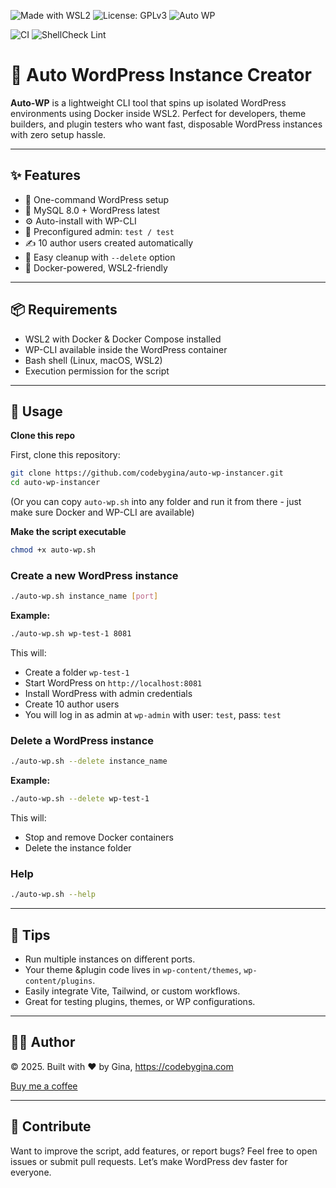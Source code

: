 ![Made with WSL2](https://img.shields.io/badge/Made%20with-WSL2-blue?logo=docker)
![License: GPLv3](https://img.shields.io/badge/License-GPLv3-blue.svg)
![Auto WP](https://img.shields.io/badge/WordPress-Auto%20Instance-green?logo=wordpress)

![CI](https://github.com/codebygina/auto-wp-instancer/actions/workflows/test.yml/badge.svg)
![ShellCheck Lint](https://github.com/codebygina/auto-wp-instancer/actions/workflows/lint.yml/badge.svg)

# 🚀 Auto WordPress Instance Creator
**Auto-WP** is a lightweight CLI tool that spins up isolated WordPress environments using Docker inside WSL2. Perfect for developers, theme builders, and plugin testers who want fast, disposable WordPress instances with zero setup hassle.

---

## ✨ Features

- 🔧 One-command WordPress setup
- 🐘 MySQL 8.0 + WordPress latest
- ⚙️ Auto-install with WP-CLI
- 👤 Preconfigured admin: `test / test`
- ✍️ 10 author users created automatically
- 🧹 Easy cleanup with `--delete` option
- 🐳 Docker-powered, WSL2-friendly

---

## 📦 Requirements

- WSL2 with Docker & Docker Compose installed
- WP-CLI available inside the WordPress container
- Bash shell (Linux, macOS, WSL2)
- Execution permission for the script

---

## 🚀 Usage

**Clone this repo**

First, clone this repository:

```bash
git clone https://github.com/codebygina/auto-wp-instancer.git
cd auto-wp-instancer
````

(Or you can copy `auto-wp.sh` into any folder and run it from there - just make sure Docker and WP-CLI are available)

**Make the script executable**

```bash
chmod +x auto-wp.sh
````

### Create a new WordPress instance

```bash
./auto-wp.sh instance_name [port]
````

**Example:**

```bash
./auto-wp.sh wp-test-1 8081
```

This will:

  - Create a folder `wp-test-1`
  - Start WordPress on `http://localhost:8081`
  - Install WordPress with admin credentials
  - Create 10 author users
  - You will log in as admin at `wp-admin` with user: `test`, pass: `test`

### Delete a WordPress instance

```bash
./auto-wp.sh --delete instance_name
```

**Example:**

```bash
./auto-wp.sh --delete wp-test-1
```

This will:

  - Stop and remove Docker containers
  - Delete the instance folder

### Help

```bash
./auto-wp.sh --help
```

-----

## 🧠 Tips

  - Run multiple instances on different ports.
  - Your theme &plugin code lives in `wp-content/themes`, `wp-content/plugins`.
  - Easily integrate Vite, Tailwind, or custom workflows.
  - Great for testing plugins, themes, or WP configurations.

-----

## 👩‍💻 Author

© 2025. Built with ❤️ by Gina, https://codebygina.com

[Buy me a coffee](https://donate.stripe.com/9B6cN539tfBe4C15NqcfK00)

-----

## 📣 Contribute

Want to improve the script, add features, or report bugs? Feel free to open issues or submit pull requests. Let’s make WordPress dev faster for everyone.
